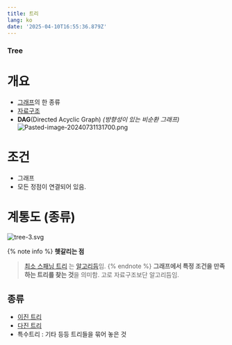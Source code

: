 ```yaml
---
title: 트리
lang: ko
date: '2025-04-10T16:55:36.879Z'
---
```

### Tree
# 개요
- [그래프](/ko/그래프)의 한 종류
- [자료구조](/ko/자료구조)
- **DAG**(Directed Acyclic Graph) *(방향성이 있는 비순환 그래프)*
![Pasted-image-20240731131700.png](/images/Pasted-image-20240731131700.png)
# 조건
- 그래프
- 모든 정점이 연결되어 있음.
# 계통도 (종류)
![tree-3.svg](/images/tree-3.svg)

{% note info %}
**헷갈리는 점**
> [최소 스패닝 트리](/ko/최소-스패닝-트리) 는 [알고리듬](/ko/알고리듬)임.
{% endnote %}
> **그래프에서 특정 조건을 만족하는 트리를 찾는 것**을 의미함. 고로 자료구조보단 알고리듬임.
> 
## 종류
- [이진 트리](/ko/이진-트리)
- [다진 트리](/ko/다진-트리)
- 특수트리 : 기타 등등 트리들을 묶어 놓은 것
